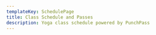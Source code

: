 ```yaml
---
templateKey: SchedulePage
title: Class Schedule and Passes
description: Yoga class schedule powered by PunchPass
---
```

